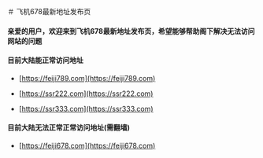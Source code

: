 ＃ 飞机678最新地址发布页

#### 亲爱的用户，欢迎来到飞机678最新地址发布页，希望能够帮助阁下解决无法访问网站的问题

#### 目前大陆能正常访问地址
* [https://feiji789.com](https://feiji789.com)

* [https://ssr222.com](https://ssr222.com)

* [https://ssr333.com](https://ssr333.com)

#### 目前大陆无法正常正常访问地址(需翻墙)

* [https://feiji678.com](https://feiji678.com)
